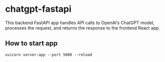 # chatgpt-fastapi

This backend FastAPI app handles API calls to OpenAI’s ChatGPT model, processes the request, and returns the response to the frontend React app.

## How to start app

```
uvicorn server:app --port 5000 --reload
```
